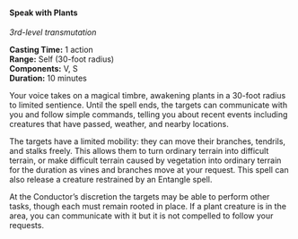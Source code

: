 #### Speak with Plants
<!-- TODO Check and tag this spell-->
<!-- markdownlint-disable-next-line no-emphasis-as-heading -->
_3rd-level transmutation_

**Casting Time:** 1 action \
**Range:** Self (30-foot radius) \
**Components:** V, S \
**Duration:** 10 minutes

Your voice takes on a magical timbre, awakening plants in a 30-foot radius to limited sentience.
Until the spell ends, the targets can communicate with you and follow simple commands, telling you about recent events including creatures that have passed, weather, and nearby locations.

The targets have a limited mobility: they can move their branches, tendrils, and stalks freely.
This allows them to turn ordinary terrain into difficult terrain, or make difficult terrain caused by vegetation into ordinary terrain for the duration as vines and branches move at your request.
This spell can also release a creature restrained by an Entangle spell.

At the Conductor’s discretion the targets may be able to perform other tasks, though each must remain rooted in place.
If a plant creature is in the area, you can communicate with it but it is not compelled to follow your requests.
